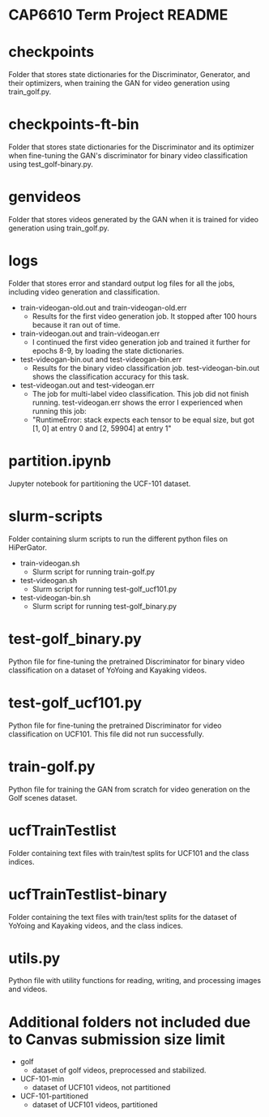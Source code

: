 ﻿# CAP6610 Term Project README

# checkpoints

Folder that stores state dictionaries for the Discriminator, Generator, and their optimizers, when training the GAN for video generation using train_golf.py.

# checkpoints-ft-bin

Folder that stores state dictionaries for the Discriminator and its optimizer when fine-tuning the GAN's discriminator for binary video classification using test_golf-binary.py.

# genvideos
Folder that stores videos generated by the GAN when it is trained for video generation using train_golf.py.

# logs
Folder that stores error and standard output log files for all the jobs, including video generation and classification.

 - train-videogan-old.out and train-videogan-old.err
	 - Results for the first video generation job. It stopped after 100 hours because it ran out of time.
 - train-videogan.out and train-videogan.err
	 - I continued the first video generation job and trained it further for epochs 8-9, by loading the state dictionaries.
 - test-videogan-bin.out and test-videogan-bin.err
	 - Results for the binary video classification job. test-videogan-bin.out shows the classification accuracy for this task.
 - test-videogan.out and test-videogan.err
	 - The job for multi-label video classification. This job did not finish running. test-videogan.err shows the error I experienced when running this job: 
	 - "RuntimeError: stack expects each tensor to be equal size, but got [1, 0] at entry 0 and [2, 59904] at entry 1"

# partition.ipynb
Jupyter notebook for partitioning the UCF-101 dataset.

# slurm-scripts
Folder containing slurm scripts to run the different python files on HiPerGator.

- train-videogan.sh
	 - Slurm script for running train-golf.py
 - test-videogan.sh
	 - Slurm script for running test-golf_ucf101.py
 - test-videogan-bin.sh
	 - Slurm script for running test-golf_binary.py

# test-golf_binary.py
Python file for fine-tuning the pretrained Discriminator for binary video classification on a dataset of YoYoing and Kayaking videos.

# test-golf_ucf101.py
Python file for fine-tuning the pretrained Discriminator for video classification on UCF101. This file did not run successfully.

# train-golf.py
Python file for training the GAN from scratch for video generation on the Golf scenes dataset.

# ucfTrainTestlist
Folder containing text files with train/test splits for UCF101 and the class indices.

# ucfTrainTestlist-binary
Folder containing the text files with train/test splits for the dataset of YoYoing and Kayaking videos, and the class indices.

# utils.py
Python file with utility functions for reading, writing, and processing images and videos.

# Additional folders not included due to Canvas submission size limit
- golf
	- dataset of golf videos, preprocessed and stabilized.
- UCF-101-min
	- dataset of UCF101 videos, not partitioned
- UCF-101-partitioned
	- dataset of UCF101 videos, partitioned
